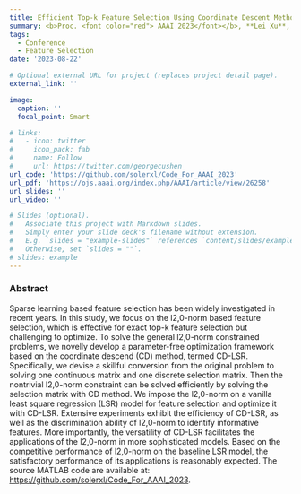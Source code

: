 ```yaml
---
title: Efficient Top-k Feature Selection Using Coordinate Descent Method
summary: <b>Proc. <font color="red"> AAAI 2023</font></b>, **Lei Xu**, Rong Wang, Feiping Nie, Xuelong Li.
tags:
  - Conference
  - Feature Selection
date: '2023-08-22'

# Optional external URL for project (replaces project detail page).
external_link: ''

image:
  caption: ''
  focal_point: Smart

# links:
#   - icon: twitter
#     icon_pack: fab
#     name: Follow
#     url: https://twitter.com/georgecushen
url_code: 'https://github.com/solerxl/Code_For_AAAI_2023'
url_pdf: 'https://ojs.aaai.org/index.php/AAAI/article/view/26258'
url_slides: ''
url_video: ''

# Slides (optional).
#   Associate this project with Markdown slides.
#   Simply enter your slide deck's filename without extension.
#   E.g. `slides = "example-slides"` references `content/slides/example-slides.md`.
#   Otherwise, set `slides = ""`.
# slides: example
---
```


### Abstract

Sparse learning based feature selection has been widely investigated in recent years. In this study, we focus on the l2,0-norm based feature selection, which is effective for exact top-k feature selection but challenging to optimize. To solve the general l2,0-norm constrained problems, we novelly develop a parameter-free optimization framework based on the coordinate descend (CD) method, termed CD-LSR. Specifically, we devise a skillful conversion from the original problem to solving one continuous matrix and one discrete selection matrix. Then the nontrivial l2,0-norm constraint can be solved efficiently by solving the selection matrix with CD method. We impose the l2,0-norm on a vanilla least square regression (LSR) model for feature selection and optimize it with CD-LSR. Extensive experiments exhibit the efficiency of CD-LSR, as well as the discrimination ability of l2,0-norm to identify informative features. More importantly, the versatility of CD-LSR facilitates the applications of the l2,0-norm in more sophisticated models. Based on the competitive performance of l2,0-norm on the baseline LSR model, the satisfactory performance of its applications is reasonably expected. The source MATLAB code are available at: https://github.com/solerxl/Code_For_AAAI_2023.
